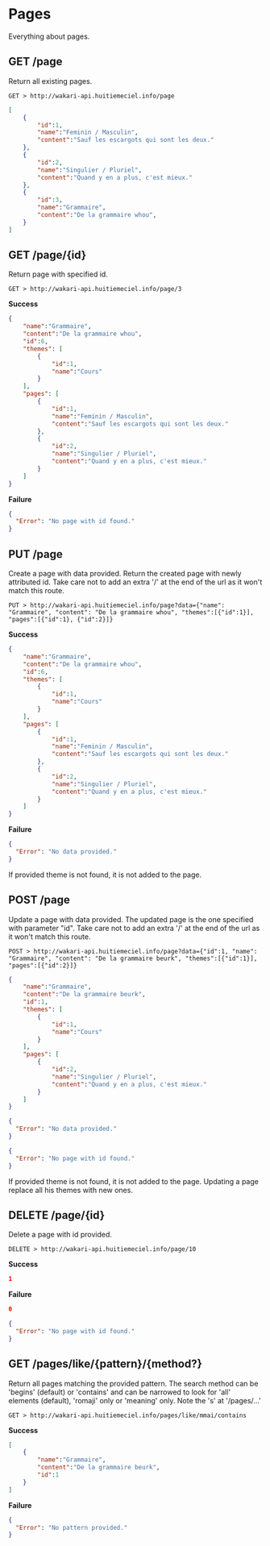 # Pages
Everything about pages.

## GET /page
Return all existing pages.
```
GET > http://wakari-api.huitiemeciel.info/page
```
```json
[
    {
        "id":1,
        "name":"Feminin / Masculin",
        "content":"Sauf les escargots qui sont les deux."
    },
    {
        "id":2,
        "name":"Singulier / Pluriel",
        "content":"Quand y en a plus, c'est mieux."
    },
    {
        "id":3,
        "name":"Grammaire",
        "content":"De la grammaire whou",
    }
]
```

## GET /page/{id}
Return page with specified id.
```
GET > http://wakari-api.huitiemeciel.info/page/3
```
**Success**
```json
{
    "name":"Grammaire",
    "content":"De la grammaire whou",
    "id":6,
    "themes": [
        {
            "id":1,
            "name":"Cours"
        }
    ],
    "pages": [
        {
            "id":1,
            "name":"Feminin / Masculin",
            "content":"Sauf les escargots qui sont les deux."
        },
        {
            "id":2,
            "name":"Singulier / Pluriel",
            "content":"Quand y en a plus, c'est mieux."
        }
    ]
}
```
**Failure**
```json
{
  "Error": "No page with id found."
}
```

## PUT /page
Create a page with data provided.
Return the created page with newly attributed id.
Take care not to add an extra '/' at the end of the url as it won't match this route.
```
PUT > http://wakari-api.huitiemeciel.info/page?data={"name": "Grammaire", "content": "De la grammaire whou", "themes":[{"id":1}], "pages":[{"id":1}, {"id":2}]}
```
**Success**
```json
{
    "name":"Grammaire",
    "content":"De la grammaire whou",
    "id":6,
    "themes": [
        {
            "id":1,
            "name":"Cours"
        }
    ],
    "pages": [
        {
            "id":1,
            "name":"Feminin / Masculin",
            "content":"Sauf les escargots qui sont les deux."
        },
        {
            "id":2,
            "name":"Singulier / Pluriel",
            "content":"Quand y en a plus, c'est mieux."
        }
    ]
}
```
**Failure**
```json
{
  "Error": "No data provided."
}
```
If provided theme is not found, it is not added to the page.

## POST /page
Update a page with data provided.
The updated page is the one specified with parameter "id".
Take care not to add an extra '/' at the end of the url as it won't match this route.
```
POST > http://wakari-api.huitiemeciel.info/page?data={"id":1, "name": "Grammaire", "content": "De la grammaire beurk", "themes":[{"id":1}], "pages":[{"id":2}]}
```
```json
{
    "name":"Grammaire",
    "content":"De la grammaire beurk",
    "id":1,
    "themes": [
        {
            "id":1,
            "name":"Cours"
        }
    ],
    "pages": [
        {
            "id":2,
            "name":"Singulier / Pluriel",
            "content":"Quand y en a plus, c'est mieux."
        }
    ]
}
```
```json
{
  "Error": "No data provided."
}
```
```json
{
  "Error": "No page with id found."
}
```
If provided theme is not found, it is not added to the page. Updating a page replace all his themes with new ones.

## DELETE /page/{id}
Delete a page with id provided.
```
DELETE > http://wakari-api.huitiemeciel.info/page/10
```

**Success**
```json
1
```
**Failure**
```json
0
```
```json
{
  "Error": "No page with id found."
}
```

## GET /pages/like/{pattern}/{method?}
Return all pages matching the provided pattern. The search method can be 'begins' (default) or 'contains' and can be narrowed to look for 'all' elements (default), 'romaji' only or 'meaning' only.
Note the 's' at '/pages/...'
```
GET > http://wakari-api.huitiemeciel.info/pages/like/mmai/contains
```
**Success**
```json
[
	{
        "name":"Grammaire",
        "content":"De la grammaire beurk",
        "id":1
    }
]
```
**Failure**
```json
{
  "Error": "No pattern provided."
}
```